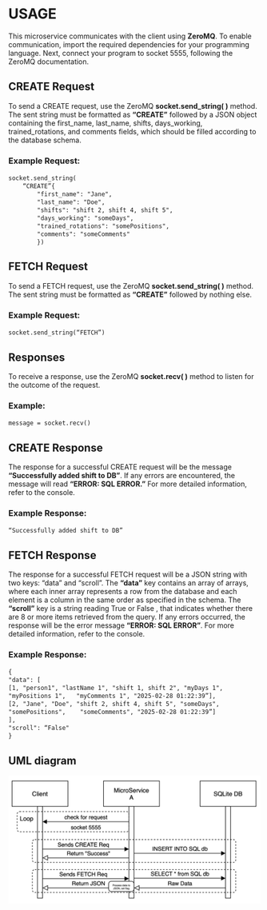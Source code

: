 ﻿# USAGE

This microservice communicates with the client using **ZeroMQ**. To enable communication, import the required dependencies for your programming language. Next, connect your program to socket 5555, following the ZeroMQ documentation.

## CREATE Request

To send a CREATE request, use the ZeroMQ **socket.send_string( )** method. The sent string must be formatted as **“CREATE”** followed by a JSON object containing the first_name, last_name, shifts, days_working, trained_rotations, and comments fields, which should be filled according to the database schema.

### Example Request:
    socket.send_string( 
    	“CREATE”{
    	    "first_name": "Jane",
    	    "last_name": "Doe",
    	    "shifts": "shift 2, shift 4, shift 5",
    	    "days_working": "someDays",
    	    "trained_rotations": "somePositions",
    	    "comments": "someComments"
			})


## FETCH Request

To send a FETCH request, use the ZeroMQ **socket.send_string( )** method. The sent string must be formatted as **“CREATE”** followed by nothing else.

### Example Request:

    socket.send_string(“FETCH”)

## Responses

To receive a response, use the ZeroMQ **socket.recv( )** method to listen for the outcome of the request. 

### Example:

    message = socket.recv()


## CREATE Response

The response for a successful CREATE request will be the message **“Successfully added shift to DB”**. If any errors are encountered, the message will read **“ERROR: SQL ERROR.”** For more detailed information, refer to the console.

### Example Response:
    “Successfully added shift to DB”

## FETCH Response

The response for a successful FETCH request will be a JSON string with two keys: “data” and “scroll”. The **“data”** key contains an array of arrays, where each inner array represents a row from the database and each element is a column in the same order as specified in the schema. The **“scroll”** key is a string reading True or False , that indicates whether there are 8 or more items retrieved from the query. If any errors occurred, the response will be the error message **“ERROR: SQL ERROR”**. For more detailed information, refer to the console.


### Example Response:
    {
	"data": [
	[1, "person1", "lastName 1", "shift 1, shift 2", "myDays 1", "myPositions 1", 	"myComments 1", "2025-02-28 01:22:39”], 
	[2, "Jane", "Doe", "shift 2, shift 4, shift 5", "someDays", "somePositions", 	"someComments", "2025-02-28 01:22:39”] 
	], 
	"scroll": “False"
	}



## UML diagram
![UML Diagram](https://github.com/selfsta/Microservice-David/blob/main/UML_diagram.png?raw=true)
